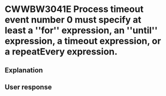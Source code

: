 # CWWBW3041E Process timeout event number 0 must specify at least a ''for'' expression, an ''until'' expression, a timeout expression, or a repeatEvery expression.

## Explanation

## User response